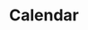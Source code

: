 ---
weight: 10
icon: "/images/IconFeatureCalendar.png"
icon_alt_text: "13:20:Sync iPhone App Feature : Calendar"
title: Calendar
description: This is your main Mayan Dreamspell Calendar Dashboard with all the details you need to stay in sync. Calculate the Kin for any date.

---